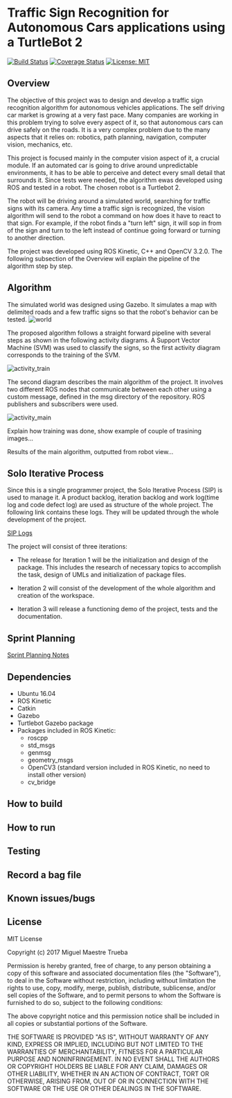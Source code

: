 # Traffic Sign Recognition for Autonomous Cars applications using a TurtleBot 2
[![Build Status](https://travis-ci.org/MichiMaestre/traffic_sign_recognition.svg?branch=master)](https://travis-ci.org/MichiMaestre/traffic_sign_recognition)
[![Coverage Status](https://coveralls.io/repos/github/MichiMaestre/traffic_sign_recognition/badge.svg?branch=master)](https://coveralls.io/github/MichiMaestre/traffic_sign_recognition?branch=master)
[![License: MIT](https://img.shields.io/badge/License-MIT-yellow.svg)](https://opensource.org/licenses/MIT)

## Overview

The objective of this project was to design and develop a traffic sign recognition algorithm  for autonomous vehicles applications. The self driving car market is growing at a very fast pace. Many companies are working in this problem trying to solve every aspect of it, so that autonomous cars can drive safely on the roads. It is a very complex problem due to the many aspects that it relies on: robotics, path planning, navigation, computer vision, mechanics, etc.

This project is focused mainly in the computer vision aspect of it, a crucial module. If an automated car is going to drive around unpredictable environments, it has to be able to perceive and detect every small detail that surrounds it. Since tests were needed, the algorithm ewas developed using ROS and tested in a robot. The chosen robot is a Turtlebot 2. 

The robot will be driving around a simulated world, searching for traffic signs with its camera. Any time a traffic sign is recognized, the vision algorithm will send to the robot a command on how does it have to react to that sign. For example, if the robot finds a "turn left" sign, it will sop in from of the sign and turn to the left instead of continue going forward or turning to another direction. 

The project was developed using ROS Kinetic, C++ and OpenCV 3.2.0. The following subsection of the Overview will explain the pipeline of the algorithm step by step.

## Algorithm

The simulated world was designed using Gazebo. It simulates a map with delimited roads and a few traffic signs so that the robot's behavior can be tested.
![world](...)

The proposed algorithm follows a straight forward pipeline with several steps as shown in the following activity diagrams. A Support Vector Machine (SVM) was used to classify the signs, so the first activity diagram corresponds to the training of the SVM.
 
![activity_train](https://github.com/MichiMaestre/traffic_sign_recognition/blob/master/UML/revised/Training_ActivityUML_revised.png)

The second diagram describes the main algorithm of the project. It involves two different ROS nodes that communicate between each other using a custom message, defined in the msg directory of the repository. ROS publishers and subscribers were used. 

![activity_main](...)

Explain how training was done, show example of couple of trasining images...

Results of the main algorithm, outputted from robot view...


## Solo Iterative Process

Since this is a single programmer project, the Solo Iterative Process (SIP) is used to manage it. A product backlog, iteration backlog and work log(time log and code defect log) are used as structure of the whole project. The following link contains these logs. They will be updated through the whole development of the project.

[SIP Logs](https://docs.google.com/spreadsheets/d/1DNZGOJKaiTatEUviT9Bw6kG5VXIltuus_LCciD0hvZM/edit#gid=756841136)

The project will consist of three iterations:

* The release for Iteration 1 will be the initialization and design of the package. This includes the research of necessary topics to accomplish the task, design of UMLs and initialization of package files.

* Iteration 2 will consist of the development of the whole algorithm and creation of the workspace. 

* Iteration 3 will release a functioning demo of the project, tests and the documentation.

## Sprint Planning

[Sprint Planning Notes](https://docs.google.com/a/terpmail.umd.edu/document/d/1WolcIaDy4VU08c1Y5FMh5BDelXJmd_aV6ZwrNPDOnlo/edit?usp=sharing)

## Dependencies

* Ubuntu 16.04
* ROS Kinetic
* Catkin
* Gazebo
* Turtlebot Gazebo package
* Packages included in ROS Kinetic:
	* roscpp
	* std_msgs
	* genmsg
	* geometry_msgs
	* OpenCV3 (standard version included in ROS Kinetic, no need to install other version)
	* cv_bridge

## How to build

## How to run

## Testing

## Record a bag file

## Known issues/bugs

## License

MIT License

Copyright (c) 2017 Miguel Maestre Trueba

Permission is hereby granted, free of charge, to any person obtaining a copy of this software and associated documentation files (the "Software"), to deal in the Software without restriction, including without limitation the rights to use, copy, modify, merge, publish, distribute, sublicense, and/or sell copies of the Software, and to permit persons to whom the Software is furnished to do so, subject to the following conditions:

The above copyright notice and this permission notice shall be included in all copies or substantial portions of the Software.

THE SOFTWARE IS PROVIDED "AS IS", WITHOUT WARRANTY OF ANY KIND, EXPRESS OR IMPLIED, INCLUDING BUT NOT LIMITED TO THE WARRANTIES OF MERCHANTABILITY, FITNESS FOR A PARTICULAR PURPOSE AND NONINFRINGEMENT. IN NO EVENT SHALL THE AUTHORS OR COPYRIGHT HOLDERS BE LIABLE FOR ANY CLAIM, DAMAGES OR OTHER LIABILITY, WHETHER IN AN ACTION OF CONTRACT, TORT OR OTHERWISE, ARISING FROM, OUT OF OR IN CONNECTION WITH THE SOFTWARE OR THE USE OR OTHER DEALINGS IN THE SOFTWARE.
